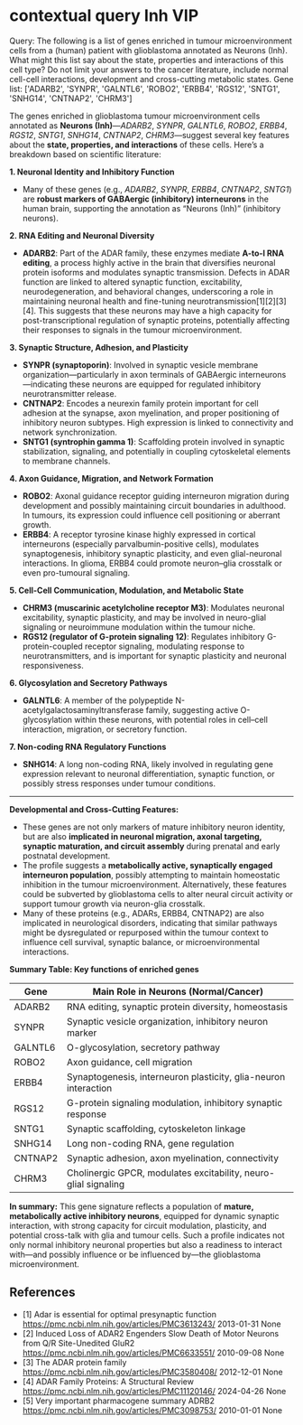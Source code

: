 # contextual query Inh VIP

Query: The following is a list of genes enriched in tumour microenvironment cells from a (human) patient with glioblastoma  annotated as Neurons (Inh).  What might this list say about the state, properties and interactions of this cell type?  Do not limit your answers to the cancer literature,  include normal cell-cell interactions, development and cross-cutting metabolic states.  Gene list: ['ADARB2', 'SYNPR', 'GALNTL6', 'ROBO2', 'ERBB4', 'RGS12', 'SNTG1', 'SNHG14', 'CNTNAP2', 'CHRM3']

The genes enriched in glioblastoma tumour microenvironment cells annotated as **Neurons (Inh)**—*ADARB2*, *SYNPR*, *GALNTL6*, *ROBO2*, *ERBB4*, *RGS12*, *SNTG1*, *SNHG14*, *CNTNAP2*, *CHRM3*—suggest several key features about the **state, properties, and interactions** of these cells. Here’s a breakdown based on scientific literature:

**1. Neuronal Identity and Inhibitory Function**
- Many of these genes (e.g., *ADARB2*, *SYNPR*, *ERBB4*, *CNTNAP2*, *SNTG1*) are **robust markers of GABAergic (inhibitory) interneurons** in the human brain, supporting the annotation as “Neurons (Inh)” (inhibitory neurons).

**2. RNA Editing and Neuronal Diversity**
- **ADARB2**: Part of the ADAR family, these enzymes mediate **A-to-I RNA editing**, a process highly active in the brain that diversifies neuronal protein isoforms and modulates synaptic transmission. Defects in ADAR function are linked to altered synaptic function, excitability, neurodegeneration, and behavioral changes, underscoring a role in maintaining neuronal health and fine-tuning neurotransmission[1][2][3][4]. This suggests that these neurons may have a high capacity for post-transcriptional regulation of synaptic proteins, potentially affecting their responses to signals in the tumour microenvironment.

**3. Synaptic Structure, Adhesion, and Plasticity**
- **SYNPR (synaptoporin)**: Involved in synaptic vesicle membrane organization—particularly in axon terminals of GABAergic interneurons—indicating these neurons are equipped for regulated inhibitory neurotransmitter release.
- **CNTNAP2**: Encodes a neurexin family protein important for cell adhesion at the synapse, axon myelination, and proper positioning of inhibitory neuron subtypes. High expression is linked to connectivity and network synchronization.
- **SNTG1 (syntrophin gamma 1)**: Scaffolding protein involved in synaptic stabilization, signaling, and potentially in coupling cytoskeletal elements to membrane channels.

**4. Axon Guidance, Migration, and Network Formation**
- **ROBO2**: Axonal guidance receptor guiding interneuron migration during development and possibly maintaining circuit boundaries in adulthood. In tumours, its expression could influence cell positioning or aberrant growth.
- **ERBB4**: A receptor tyrosine kinase highly expressed in cortical interneurons (especially parvalbumin-positive cells), modulates synaptogenesis, inhibitory synaptic plasticity, and even glial-neuronal interactions. In glioma, ERBB4 could promote neuron–glia crosstalk or even pro-tumoural signaling.

**5. Cell-Cell Communication, Modulation, and Metabolic State**
- **CHRM3 (muscarinic acetylcholine receptor M3)**: Modulates neuronal excitability, synaptic plasticity, and may be involved in neuro-glial signaling or neuroimmune modulation within the tumour niche.
- **RGS12 (regulator of G-protein signaling 12)**: Regulates inhibitory G-protein-coupled receptor signaling, modulating response to neurotransmitters, and is important for synaptic plasticity and neuronal responsiveness.

**6. Glycosylation and Secretory Pathways**
- **GALNTL6**: A member of the polypeptide N-acetylgalactosaminyltransferase family, suggesting active O-glycosylation within these neurons, with potential roles in cell–cell interaction, migration, or secretory function.

**7. Non-coding RNA Regulatory Functions**
- **SNHG14**: A long non-coding RNA, likely involved in regulating gene expression relevant to neuronal differentiation, synaptic function, or possibly stress responses under tumour conditions.

---

**Developmental and Cross-Cutting Features:**
- These genes are not only markers of mature inhibitory neuron identity, but are also **implicated in neuronal migration, axonal targeting, synaptic maturation, and circuit assembly** during prenatal and early postnatal development.
- The profile suggests a **metabolically active, synaptically engaged interneuron population**, possibly attempting to maintain homeostatic inhibition in the tumour microenvironment. Alternatively, these features could be subverted by glioblastoma cells to alter neural circuit activity or support tumour growth via neuron-glia crosstalk.
- Many of these proteins (e.g., ADARs, ERBB4, CNTNAP2) are also implicated in neurological disorders, indicating that similar pathways might be dysregulated or repurposed within the tumour context to influence cell survival, synaptic balance, or microenvironmental interactions.

**Summary Table: Key functions of enriched genes**

| Gene      | Main Role in Neurons (Normal/Cancer)             |
|-----------|--------------------------------------------------|
| ADARB2    | RNA editing, synaptic protein diversity, homeostasis   |
| SYNPR     | Synaptic vesicle organization, inhibitory neuron marker |
| GALNTL6   | O-glycosylation, secretory pathway                 |
| ROBO2     | Axon guidance, cell migration                      |
| ERBB4     | Synaptogenesis, interneuron plasticity, glia-neuron interaction |
| RGS12     | G-protein signaling modulation, inhibitory synaptic response |
| SNTG1     | Synaptic scaffolding, cytoskeleton linkage         |
| SNHG14    | Long non-coding RNA, gene regulation               |
| CNTNAP2   | Synaptic adhesion, axon myelination, connectivity  |
| CHRM3     | Cholinergic GPCR, modulates excitability, neuro-glial signaling  |

**In summary:** This gene signature reflects a population of **mature, metabolically active inhibitory neurons**, equipped for dynamic synaptic interaction, with strong capacity for circuit modulation, plasticity, and potential cross-talk with glia and tumour cells. Such a profile indicates not only normal inhibitory neuronal properties but also a readiness to interact with—and possibly influence or be influenced by—the glioblastoma microenvironment.



## References

- [1] Adar is essential for optimal presynaptic function https://pmc.ncbi.nlm.nih.gov/articles/PMC3613243/ 2013-01-31 None
- [2] Induced Loss of ADAR2 Engenders Slow Death of Motor Neurons from Q/R Site-Unedited GluR2 https://pmc.ncbi.nlm.nih.gov/articles/PMC6633551/ 2010-09-08 None
- [3] The ADAR protein family https://pmc.ncbi.nlm.nih.gov/articles/PMC3580408/ 2012-12-01 None
- [4] ADAR Family Proteins: A Structural Review https://pmc.ncbi.nlm.nih.gov/articles/PMC11120146/ 2024-04-26 None
- [5] Very important pharmacogene summary ADRB2 https://pmc.ncbi.nlm.nih.gov/articles/PMC3098753/ 2010-01-01 None